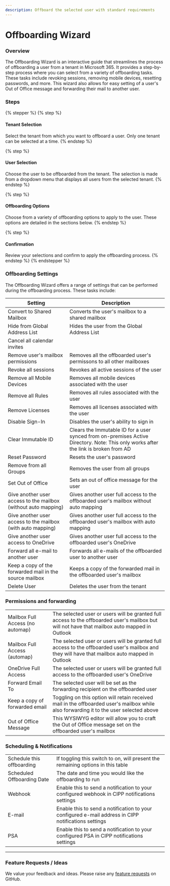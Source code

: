 ```yaml
---
description: Offboard the selected user with standard requirements
---
```


# Offboarding Wizard

### Overview

The Offboarding Wizard is an interactive guide that streamlines the process of offboarding a user from a tenant in Microsoft 365. It provides a step-by-step process where you can select from a variety of offboarding tasks. These tasks include revoking sessions, removing mobile devices, resetting passwords, and more. This wizard also allows for easy setting of a user's Out of Office message and forwarding their mail to another user.

### Steps

{% stepper %}
{% step %}
#### Tenant Selection

Select the tenant from which you want to offboard a user. Only one tenant can be selected at a time.
{% endstep %}

{% step %}
#### User Selection

Choose the user to be offboarded from the tenant. The selection is made from a dropdown menu that displays all users from the selected tenant.
{% endstep %}

{% step %}
#### Offboarding Options

Choose from a variety of offboarding options to apply to the user. These options are detailed in the sections below.
{% endstep %}

{% step %}
#### Confirmation

Review your selections and confirm to apply the offboarding process.
{% endstep %}
{% endstepper %}

### Offboarding Settings

The Offboarding Wizard offers a range of settings that can be performed during the offboarding process. These tasks include:

| Setting                                                        | Description                                                                                                                         |
| -------------------------------------------------------------- | ----------------------------------------------------------------------------------------------------------------------------------- |
| Convert to Shared Mailbox                                      | Converts the user's mailbox to a shared mailbox                                                                                     |
| Hide from Global Address List                                  | Hides the user from the Global Address List                                                                                         |
| Cancel all calendar invites                                    |                                                                                                                                     |
| Remove user's mailbox permissions                              | Removes all the offboarded user's permissons to all other mailboxes                                                                 |
| Revoke all sessions                                            | Revokes all active sessions of the user                                                                                             |
| Remove all Mobile Devices                                      | Removes all mobile devices associated with the user                                                                                 |
| Remove all Rules                                               | Removes all rules associated with the user                                                                                          |
| Remove Licenses                                                | Removes all licenses associated with the user                                                                                       |
| Disable Sign-In                                                | Disables the user's ability to sign in                                                                                              |
| Clear Immutable ID                                             | Clears the Immutable ID for a user synced from on-premises Active Directory. Note: This only works after the link is broken from AD |
| Reset Password                                                 | Resets the user's password                                                                                                          |
| Remove from all Groups                                         | Removes the user from all groups                                                                                                    |
| Set Out of Office                                              | Sets an out of office message for the user                                                                                          |
| Give another user access to the mailbox (without auto mapping) | Gives another user full access to the offboarded user's mailbox without auto mapping                                                |
| Give another user access to the mailbox (with auto mapping)    | Gives another user full access to the offboarded user's mailbox with auto mapping                                                   |
| Give another user access to OneDrive                           | Gives another user full access to the offboarded user's OneDrive                                                                    |
| Forward all e-mail to another user                             | Forwards all e-mails of the offboarded user to another user                                                                         |
| Keep a copy of the forwarded mail in the source mailbox        | Keeps a copy of the forwarded mail in the offboarded user's mailbox                                                                 |
| Delete User                                                    | Deletes the user from the tenant                                                                                                    |

### Permissions and forwarding

|                                  |                                                                                                                                                |
| -------------------------------- | ---------------------------------------------------------------------------------------------------------------------------------------------- |
| Mailbox Full Access (no automap) | The selected user or users will be granted full access to the offboarded user's mailbox but will not have that mailbox auto mapped in Outlook  |
| Mailbox Full Access (automap)    | The selected user or users will be granted full access to the offboarded user's mailbox and they will have that mailbox auto mapped in Outlook |
| OneDrive Full Access             | The selected user or users will be granted full access to the offboarded user's OneDrive                                                       |
| Forward Email To                 | The selected user will be set as the forwarding recipient on the offboarded user                                                               |
| Keep a copy of forwarded email   | Toggling on this option will retain received mail in the offboarded user's mailbox while also forwarding it to the user selected above         |
| Out of Office Message            | This WYSIWYG editor will allow you to craft the Out of Office message set on the offboarded user's mailbox                                     |

### Scheduling & Notifications

|                            |                                                                                                     |
| -------------------------- | --------------------------------------------------------------------------------------------------- |
| Schedule this offboarding  | If toggling this switch to on, will present the remaining options in this table                     |
| Scheduled Offboarding Date | The date and time you would like the offboarding to run                                             |
| Webhook                    | Enable this to send a notification to your configured webhook in CIPP notifications settings        |
| E-mail                     | Enable this to send a notification to your configured e-mail address in CIPP notifications settings |
| PSA                        | Enable this to send a notification to your configured PSA in CIPP notifications settings            |

***

### Feature Requests / Ideas

We value your feedback and ideas. Please raise any [feature requests](https://github.com/KelvinTegelaar/CIPP/issues/new?assignees=\&labels=enhancement%2Cno-priority\&projects=\&template=feature.yml\&title=%5BFeature+Request%5D%3A+) on GitHub.
